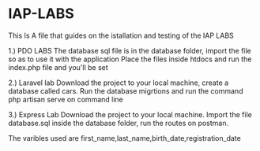 # IAP-LABS

This Is A file that guides on the istallation and testing of the IAP LABS

1.) PDO LABS
The database sql file is in the database folder, import the file so as to use it with the application
Place the files inside htdocs and run the index.php file and you'll be set

2.) Laravel lab
Download the project to your local machine, create a database called cars.
Run the database migrtions and run the command php artisan serve on command line

3.) Express Lab
Download the project to your local machine. Import the file database.sql inside the database folder, run the routes on postman.

 The varibles used are first_name,last_name,birth_date,registration_date

